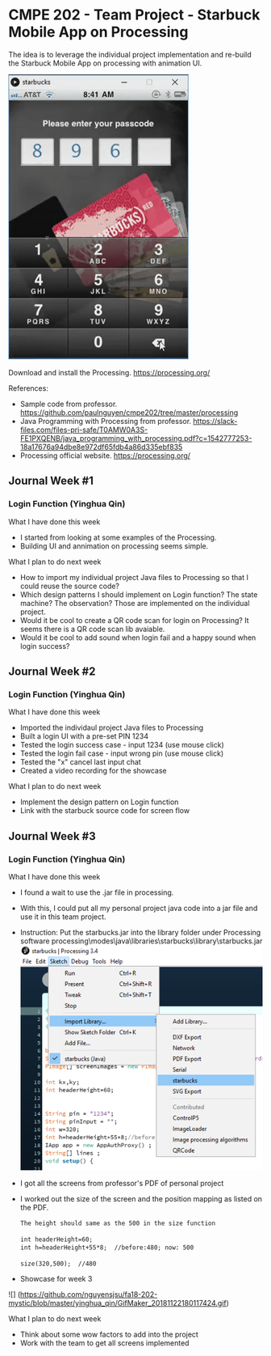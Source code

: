# CMPE 202 - Team Project - Starbuck Mobile App on Processing

The idea is to leverage the individual project implementation and re-build the Starbuck Mobile App on processing with animation UI. 

![](https://github.com/nguyensjsu/fa18-202-mystic/blob/master/yinghua_qin/GifMaker_20181120214214887.gif)


Download and install the Processing. https://processing.org/

References:
- Sample code from professor. https://github.com/paulnguyen/cmpe202/tree/master/processing
- Java Programming with Processing from professor. https://slack-files.com/files-pri-safe/T0AMW0A3S-FE1PXQENB/java_programming_with_processing.pdf?c=1542777253-18a17676a94dbe8e972df65fdb4a86d335ebf835
- Processing official website.   https://processing.org/

## Journal Week #1

### Login Function (Yinghua Qin)

What I have done this week

- I started from looking at some examples of the Processing. 
- Building UI and annimation on processing seems simple. 

What I plan to do next week

- How to import my individual project Java files to Processing so that I could reuse the source code? 
- Which design patterns I should implement on Login function? The state machine? The observation? Those are implemented on the individual project. 
- Would it be cool to create a QR code scan for login on Processing? It seems there is a QR code scan lib avaiable. 
- Would it be cool to add sound when login fail and a happy sound when login success? 

## Journal Week #2

### Login Function (Yinghua Qin)

What I have done this week

- Imported the individaul project Java files to Processing
- Built a login UI with a pre-set PIN 1234
- Tested the login success case - input 1234 (use mouse click)
- Tested the login fail case - input wrong pin (use mouse click)
- Tested the "x" cancel last input chat
- Created a video recording for the showcase


What I plan to do next week

- Implement the design pattern on Login function
- Link with the starbuck source code for screen flow

## Journal Week #3

### Login Function (Yinghua Qin)

What I have done this week
- I found a wait to use the .jar file in processing. 
- With this, I could put all my personal project java code into a jar file and use it in this team project. 
- Instruction: Put the starbucks.jar into the library folder under Processing software
      processing\modes\java\libraries\starbucks\library\starbucks.jar
      ![](https://github.com/nguyensjsu/fa18-202-mystic/blob/master/yinghua_qin/AddStarbuckJar.png)
- I got all the screens from professor's PDF of personal project
- I worked out the size of the screen and the position mapping as listed on the PDF.
      
      The height should same as the 500 in the size function
      
      int headerHeight=60;
      int h=headerHeight+55*8;  //before:480; now: 500
      
      size(320,500);  //480

- Showcase for week 3

![] (https://github.com/nguyensjsu/fa18-202-mystic/blob/master/yinghua_qin/GifMaker_20181122180117424.gif)

What I plan to do next week
- Think about some wow factors to add into the project
- Work with the team to get all screens implemented


